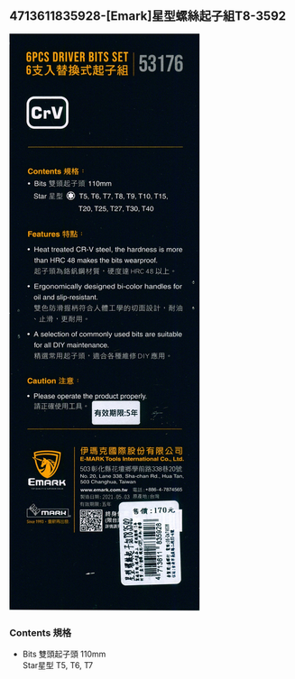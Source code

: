 ## 4713611835928-[Emark]星型螺絲起子組T8-3592
![](001.jpg)

### Contents 規格
- Bits 雙頭起子頭 110mm
  <br>Star星型 T5, T6, T7
